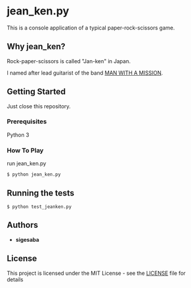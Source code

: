 # jean_ken.py

This is a console application of a typical paper-rock-scissors game.

## Why jean_ken?
Rock-paper-scissors is called "Jan-ken" in Japan.

I named after lead guitarist of the band [MAN WITH A MISSION](https://en.wikipedia.org/wiki/Man_with_a_Mission).

## Getting Started

Just close this repository.

### Prerequisites

Python 3

### How To Play

run jean_ken.py
```
$ python jean_ken.py
```

## Running the tests

```
$ python test_jeanken.py
```

## Authors

* **sigesaba**

## License

This project is licensed under the MIT License - see the [LICENSE](LICENSE) file for details
